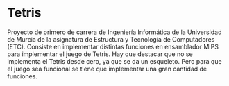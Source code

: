 # Tetris

Proyecto de primero de carrera de Ingeniería Informática de la Universidad de Murcia de la asignatura de Estructura y Tecnología de Computadores (ETC). 
Consiste en implementar distintas funciones en ensamblador MIPS para implementar el juego de Tetris. Hay que destacar que no se implementa el Tetris desde cero, ya que se da un esqueleto. Pero para que el juego sea funcional se tiene que implementar una gran cantidad de funciones.
